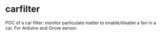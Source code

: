 # carfilter
POC of a car filter: monitor particulate matter to enable/disable a fan in a car. For Arduino and Grove sensor.

